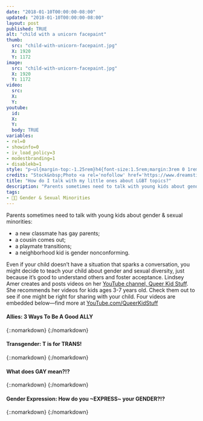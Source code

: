 ```yaml
---
date: "2018-01-10T00:00:00-08:00"
updated: "2018-01-10T00:00:00-08:00"
layout: post
published: TRUE
alt: "child with a unicorn facepaint"
thumb:
  src: "child-with-unicorn-facepaint.jpg"
  X: 1920
  Y: 1172
image:
  src: "child-with-unicorn-facepaint.jpg"
  X: 1920
  Y: 1172
video:
  src:
  X:
  Y:
youtube:
  id:
  X:
  Y:
  body: TRUE
variables:
- rel=0
- showinfo=0
- iv_load_policy=3
- modestbranding=1
- disablekb=1
style: "p~ul{margin-top:-1.25rem}h4{font-size:1.5rem;margin:3rem 0 1rem;text-align:center}"
credits: "Stock&nbsp;Photo <a rel='nofollow' href='https://www.dreamstime.com/stock-photo-little-girl-unicorn-painted-face-closeup-picture-happy-her-image43537025' target='_blank'>&copy;</a>&nbsp;Bill&nbsp;Pell"
title: "How do I talk with my little ones about LGBT topics?"
description: "Parents sometimes need to talk with young kids about gender & sexual minorities (e.g., a classmate has gay parents, a cousin comes out, a playmate transitions)."
tags:
- 🏳️‍🌈 Gender & Sexual Minorities
---
```

<p>Parents sometimes need to talk with young kids about gender & sexual minorities:</p>
<ul>
	<li>a new classmate has gay parents;</li>
	<li>a cousin comes out;</li>
	<li>a playmate transitions;</li>
	<li>a neighborhood kid is gender nonconforming.</li>
</ul>
<p>Even if your child doesn’t have a situation that sparks a conversation, you might decide to teach your child about gender and sexual diversity, just because it’s good to understand others and foster acceptance. Lindsey Amer creates and posts videos on her <a rel="nofollow" href="https://www.youtube.com/QueerKidStuff" target="_blank">YouTube channel, Queer Kid Stuff</a>. She recommends her videos for kids ages 3-7 years old. Check them out to see if one might be right for sharing with your child. Four videos are embedded below&mdash;find more at <a rel="nofollow" href="https://www.youtube.com/QueerKidStuff" target="_blank">YouTube.com/QueerKidStuff</a></p>
<h4>Allies: 3 Ways To Be A Good ALLY</h4>
{::nomarkdown}
<amp-youtube data-videoid="RQKKJ7PppEs" layout="responsive" width="16" height="9" data-param-rel=0 data-param-showinfo=0 data-param-iv_load_policy=3 data-param-modestbranding=1 data-param-disablekb=1></amp-youtube>
{:/nomarkdown}
<h4>Transgender: T&nbsp;is&nbsp;for&nbsp;TRANS!</h4>
{::nomarkdown}
<amp-youtube data-videoid="Kq8DRz3yXLI" layout="responsive" width="16" height="9" data-param-rel=0 data-param-showinfo=0 data-param-iv_load_policy=3 data-param-modestbranding=1 data-param-disablekb=1></amp-youtube>
{:/nomarkdown}
<h4>What does GAY mean?!?</h4>
{::nomarkdown}
<amp-youtube data-videoid="30T7k46WQ-0" layout="responsive" width="16" height="9" data-param-rel=0 data-param-showinfo=0 data-param-iv_load_policy=3 data-param-modestbranding=1 data-param-disablekb=1></amp-youtube>
{:/nomarkdown}
<h4>Gender&nbsp;Expression: How&nbsp;do&nbsp;you ~EXPRESS~ your&nbsp;GENDER?!?</h4>
{::nomarkdown}
<amp-youtube data-videoid="ZqN_G1j9jZc" layout="responsive" width="16" height="9" data-param-rel=0 data-param-showinfo=0 data-param-iv_load_policy=3 data-param-modestbranding=1 data-param-disablekb=1></amp-youtube>
{:/nomarkdown}
